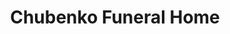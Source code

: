 ---
title: "Chubenko Funeral Home"
url: /port-reading/chubenko-funeral-home/
shop: funeral directors
---
